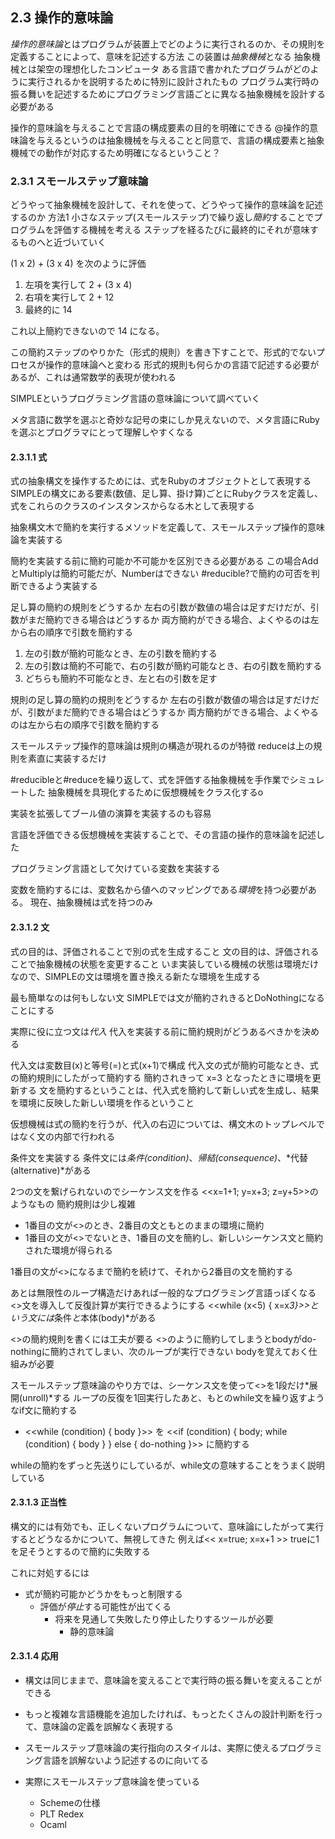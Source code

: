 ## 2.3 操作的意味論
*操作的意味論*とはプログラムが装置上でどのように実行されるのか、その規則を定義することによって、意味を記述する方法
この装置は*抽象機械*となる
抽象機械とは架空の理想化したコンピュータ
ある言語で書かれたプログラムがどのように実行されるかを説明するために特別に設計されたもの
プログラム実行時の振る舞いを記述するためにプログラミング言語ごとに異なる抽象機械を設計する必要がある

操作的意味論を与えることで言語の構成要素の目的を明確にできる
@操作的意味論を与えるというのは抽象機械を与えることと同意で、言語の構成要素と抽象機械での動作が対応するため明確になるということ？

### 2.3.1 スモールステップ意味論
どうやって抽象機械を設計して、それを使って、どうやって操作的意味論を記述するのか
方法1
小さなステップ(スモールステップ)で繰り返し*簡約*することでプログラムを評価する機械を考える
ステップを経るたびに最終的にそれが意味するものへと近づいていく

(1 x 2) + (3 x 4) を次のように評価

1. 左項を実行して 2 + (3 x 4)
2. 右項を実行して 2 + 12
3. 最終的に 14

これ以上簡約できないので 14 になる。

この簡約ステップのやりかた（形式的規則）を書き下すことで、形式的でないプロセスが操作的意味論へと変わる
形式的規則も何らかの言語で記述する必要があるが、これは通常数学的表現が使われる

SIMPLEというプログラミング言語の意味論について調べていく

メタ言語に数学を選ぶと奇妙な記号の束にしか見えないので、メタ言語にRubyを選ぶとプログラマにとって理解しやすくなる

#### 2.3.1.1 式
式の抽象構文を操作するためには、式をRubyのオブジェクトとして表現する
SIMPLEの構文にある要素(数値、足し算、掛け算)ごとにRubyクラスを定義し、式をこれらのクラスのインスタンスからなる木として表現する

抽象構文木で簡約を実行するメソッドを定義して、スモールステップ操作的意味論を実装する

簡約を実装する前に簡約可能か不可能かを区別できる必要がある
この場合AddとMultiplyは簡約可能だが、Numberはできない
#reducible?で簡約の可否を判断できるよう実装する

足し算の簡約の規則をどうするか
左右の引数が数値の場合は足すだけだが、引数がまだ簡約できる場合はどうするか
両方簡約ができる場合、よくやるのは左から右の順序で引数を簡約する

1. 左の引数が簡約可能なとき、左の引数を簡約する
2. 左の引数は簡約不可能で、右の引数が簡約可能なとき、右の引数を簡約する
3. どちらも簡約不可能なとき、左と右の引数を足す

規則の足し算の簡約の規則をどうするか
左右の引数が数値の場合は足すだけだが、引数がまだ簡約できる場合はどうするか
両方簡約ができる場合、よくやるのは左から右の順序で引数を簡約する

スモールステップ操作的意味論は規則の構造が現れるのが特徴
reduceは上の規則を素直に実装するだけ

#reducibleと#reduceを繰り返して、式を評価する抽象機械を手作業でシミュレートした
抽象機械を具現化するために仮想機械をクラス化するo

実装を拡張してブール値の演算を実装するのも容易

言語を評価できる仮想機械を実装することで、その言語の操作的意味論を記述した

プログラミング言語として欠けている変数を実装する

変数を簡約するには、変数名から値へのマッピングである*環境*を持つ必要がある。
現在、抽象機械は式を持つのみ

#### 2.3.1.2 文
式の目的は、評価されることで別の式を生成すること
文の目的は、評価されることで抽象機械の状態を変更すること
いま実装している機械の状態は環境だけなので、SIMPLEの文は環境を置き換える新たな環境を生成する

最も簡単なのは何もしない文
SIMPLEでは文が簡約されきるとDoNothingになることにする

実際に役に立つ文は*代入*
代入を実装する前に簡約規則がどうあるべきかを決める

代入文は変数目(x)と等号(=)と式(x+1)で構成
代入文の式が簡約可能なとき、式の簡約規則にしたがって簡約する
簡約されきって x=3 となったときに環境を更新する
文を簡約するということは、代入式を簡約して新しい式を生成し、結果を環境に反映した新しい環境を作るということ

仮想機械は式の簡約を行うが、代入の右辺については、構文木のトップレベルではなく文の内部で行われる

条件文を実装する
条件文には*条件(condition)*、*帰結(consequence)*、*代替(alternative)*がある

2つの文を繋げられないのでシーケンス文を作る
<<x=1+1; y=x+3; z=y+5>>のようなもの
簡約規則は少し複雑

+ 1番目の文が<<do-nothing>>のとき、2番目の文ともとのままの環境に簡約
+ 1番目の文が<<do-nothing>>でないとき、1番目の文を簡約し、新しいシーケンス文と簡約された環境が得られる

1番目の文が<<do-nothing>>になるまで簡約を続けて、それから2番目の文を簡約する

あとは無限性のループ構造だけあれば一般的なプログラミング言語っぽくなる
<<while>>文を導入して反復計算が実行できるようにする
<<while (x<5) { x=x*3}>>という文には*条件<condition>*と*本体(body)*がある

<<while>>の簡約規則を書くには工夫が要る
<<if>>のように簡約してしまうとbodyがdo-nothingに簡約されてしまい、次のループが実行できない
bodyを覚えておく仕組みが必要

スモールステップ意味論のやり方では、シーケンス文を使って<<while>>を1段だけ*展開(unroll)*する
ループの反復を1回実行したあと、もとのwhile文を繰り返すようなif文に簡約する

+ <<while (condition) { body }>> を <<if (condition) { body; while (condition) { body } } else { do-nothing }>> に簡約する

whileの簡約をずっと先送りにしているが、while文の意味することをうまく説明している

#### 2.3.1.3 正当性
構文的には有効でも、正しくないプログラムについて、意味論にしたがって実行するとどうなるかについて、無視してきた
例えば<< x=true; x=x+1 >>
trueに1を足そうとするので簡約に失敗する

これに対処するには

+ 式が簡約可能かどうかをもっと制限する
  + 評価が*停止*する可能性が出てくる
    + 将来を見通して失敗したり停止したりするツールが必要
      + 静的意味論

#### 2.3.1.4 応用

+ 構文は同じままで、意味論を変えることで実行時の振る舞いを変えることができる
+ もっと複雑な言語機能を追加したければ、もっとたくさんの設計判断を行って、意味論の定義を誤解なく表現する

+ スモールステップ意味論の実行指向のスタイルは、実際に使えるプログラミング言語を誤解ないよう記述するのに向いてる
+ 実際にスモールステップ意味論を使っている
  + Schemeの仕様
  + PLT Redex
  + Ocaml

